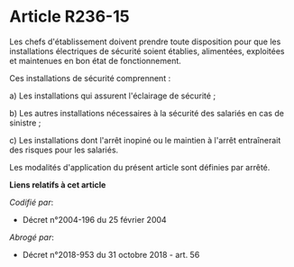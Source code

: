 # Article R236-15

Les chefs d'établissement doivent prendre toute disposition pour que les installations électriques de sécurité soient
établies, alimentées, exploitées et maintenues en bon état de fonctionnement.

Ces installations de sécurité comprennent :

a) Les installations qui assurent l'éclairage de sécurité ;

b) Les autres installations nécessaires à la sécurité des salariés en cas de sinistre ;

c) Les installations dont l'arrêt inopiné ou le maintien à l'arrêt entraînerait des risques pour les salariés.

Les modalités d'application du présent article sont définies par arrêté.

**Liens relatifs à cet article**

_Codifié par_:

  - Décret n°2004-196 du 25 février 2004

_Abrogé par_:

  - Décret n°2018-953 du 31 octobre 2018 - art. 56
